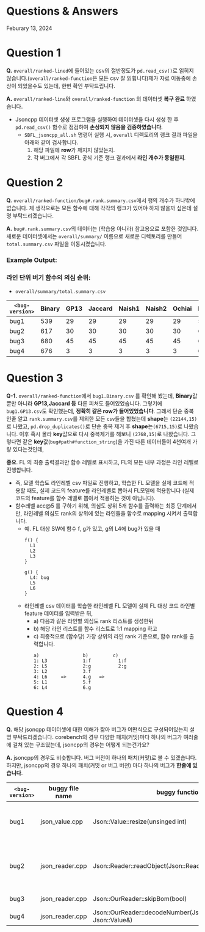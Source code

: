 # Questions & Answers
Feburary 13, 2024


# Question 1
**Q.** ```overall/ranked-lined```에 들어있는 csv의 절반정도가 ```pd.read_csv()```로 읽히지 않습니다.(```overall/ranked-function```은 모든 csv 잘 읽힙니다)제가 자료 이동중에 손상이 되었을수도 있는데, 한번 확인 부탁드립니다.

**A.** ```overall/ranked-line```와 ```overall/ranked-function``` 의 데이터셋 **복구 완료** 하였습니다. 
  * Jsoncpp 데이터셋 생성 프로그램을 실행하여 데이터셋을 다시 생성 한 후 ```pd.read_csv()``` 함수로 점검하여 **손상되지 않음을 검증하였습니다**.
    *  ```SBFL_jsoncpp_all.sh``` 명령어 실행 시, ```overall``` 디렉토리의 랭크 결과 파일을 아래와 같이 검사합니다.
        1. 해당 파일에 **row**가 깨지지 않았는지.
        2. 각 버그에서 각 SBFL 공식 기준 랭크 결과에서 **라인 개수가 동일한지**.
<!-- 과거 이메일을 통해서 보내 드렸던 데이터는 제가 받는 도중에 손상 된 데이터셋이었습니다. 새롭게 검증 된 데이터셋 첨부파일로 다시 보내드립니다. -->
    


# Question 2
**Q.** ```overall/ranked-function/bug#.rank.summary.csv```에서 행의 개수가 하나밖에 없습니다. 제 생각으로는 모든 함수에 대해 각각의 랭크가 있어야 하지 않을까 싶은데 설명 부탁드리겠습니다.

**A.** ```bug#.rank.summary.csv```의 데이터는 (학습용 아니라) 참고용으로 포함한 것입니다. 새로운 데이터셋에서는 ``overall/summary/`` 이름으로 새로운 디렉토리를 만들어 ``total.summary.csv`` 파일을 이동시켰습니다.

<!-- **A.** 기존 jsoncpp 데이터셋 생성 도구는 각 버그 버전 별로 하나의 개별 파일에 (```bug#.rank.summary.csv```) **해당 버그 버전의 랭크 결과를 저장**했습니다. 즉, 4개의 버전 랭크 결과를 자동으로 합치는 작업은 따로 수행 하지 않았습니다.

**A.** JsonCpp 데이터셋 생성 도구 업데이트를 했습니다. ```SBFL_jsoncpp_all.sh``` 명령어를 실행 했을 때 기존에는 ```bug#.rank.summary.csv``` 파일에 해당 버그의 랭크만 (행의 개수가 하나) 저장하였지만, 새로운 버전에서는 ```overall/rank-function/total.rank.summary.csv```에 총 네 개의 행으로 각 버전의 랭크 결과를 저장합니다. -->

### Example Output:
### 라인 단위 버기 함수의 의심 순위:
  * ```overall/summary/total.summary.csv```

```<bug-version>``` | Binary | GP13 | Jaccard | Naish1 | Naish2 | Ochiai | Russe+Rao | Wong1
--- | --- | --- | --- | --- | --- | --- | --- | ---
bug1 | 539 | 29 | 29 | 29 | 29 | 29 | 539 | 539
bug2 | 617 | 30 | 30 | 30 | 30 | 30 | 617 | 617
bug3 | 680 | 45 | 45 | 45 | 45 | 45 | 680 | 680
bug4 | 676 | 3 | 3 | 3 | 3 | 3 | 676 | 676


# Question 3
**Q-1.** ```overall/ranked-function```에서 ```bug1.Binary.csv``` 를 확인해 봤는데, **Binary**값 뿐만 아니라 **GP13,Jaccard 등** 다른 피쳐도 들어있었습니다. 그렇기에 ```bug1.GP13.csv```도 확인했는데, **정확히 같은 row가 들어있었습니다**. 그래서 단순 중복인줄 알고 ```rank.summary.csv```를 제외한 모든 ```csv```들을 합쳤는데 **shape**는 ```(22144,15)```로 나왔고, ```pd.drop_duplicates()```로 단순 중복 제거 후 **shape**는```(6715,15)```로 나왔습니다. 이후 혹시 몰라 **key**값으로 다시 중복제거를 해보니 ```(2768,15)```로 나왔습니다. 그렇다면 같은 **key**값(```bug#path#function_string```)을 가진 다른 데이터들이 4천여개 가량 있다는것인데, 

**중요**. FL 의 최종 출력결과만 함수 레벨로 표시하고, FL의 모든 내부 과정은 라인 레벨로 진행합니다.  
  * 즉, 모델 학습도 라인레벨 csv 파일로 진행하고, 학습한 FL 모델을 실제 코드에 적용할 때도, 실제 코드의 feature를 라인레벨로 뽑아서 FL모델에 적용합니다 (실제 코드의 feature를 함수 레벨로 뽑아서 적용하는 것이 아닙니다).
  * 함수레벨 acc@5 를 구하기 위해, 의심도 상위 5개 함수를 출력하는 최종 단계에서만, 라인레벨 의심도 rank의 상위에 있는 라인들을 함수로 mapping 시켜서 출력합니다.
    * 예. FL 대상 SW에 함수 f, g가 있고, g의 L4에 bug가 있을 때
        ```
        f() {
          L1
          L2
          L3
        }

        g() {
          L4: bug
          L5
          L6
        }
        ```
    * 라인레벨 csv 데이터를 학습한 라인레벨 FL 모델이 실제 FL 대상 코드 라인별 feature 데이터를 입력받은 뒤,
        * a) 다음과 같은 라인별 의심도 rank 리스트를 생성한뒤 
        * b) 해당 라인 리스트를 함수 리스트로 1:1 mapping 하고
        * c) 최종적으로 (함수당) 가장 상위의 라인 rank 기준으로, 함수 rank를 출력합니다.
            ```
            a)                b)         c)
            1: L3             1:f          1:f
            2: L5             2:g          2:g   
            3: L2             3.f           
            4: L6     =>      4.g   => 
            5: L1             5.f
            6: L4             6.g
            ```

<!-- **A-1.** 정확히 같은 row가 들어있을 수 있으며 문제 될게 없습니다.

**Q-2.** 그래서 단순 중복인줄 알고 ```rank.summary.csv```를 제외한 모든 ```csv```들을 합쳤는데 **shape**는 ```(22144,15)```로 나왔고, ```pd.drop_duplicates()```로 단순 중복 제거 후 **shape**는```(6715,15)```로 나왔습니다. 이후 혹시 몰라 **key**값으로 다시 중복제거를 해보니 ```(2768,15)```로 나왔습니다. 그렇다면 같은 **key**값(```bug#path#function_string```)을 가진 다른 데이터들이 4천여개 가량 있다는것인데, 

**A-2.** 함수단위 데이터, 즉, ```rank-function/``` 디렉토리에 있는 데이터는 참고 데이터입니다.
### ```rank-function``` 데이터 설명입니다.


**ANSWER** 학습 데이터로는 ```rank-line/``` 디렉토리에 있는 데이터를 사용하시면 되겠습니다. -->

<!-- **A.** 현재 순위를 각 SBFL 공식 기준 하나의 파일에 도출하고 있지만, 각 파일에 **다른 공식들의 결과도 포함되어있습니다** (다른 공식 제거 하지 않음).

**A.** 각 SBFL 공식 별 **함수 단위 순위 정렬**할 때, 함수를 대표하는 라인 선택 기준은 **해당 SBFL 공식의 점수가 가장 높은 라인**들 중 **가장 먼저 오는 라인**을 선택합니다. 그러므로, 모든 공식의 랭크 결과 데이터를 합쳤을 때 같은 **key**값(```bug#path#function_string```)을 가진 다른 데이터들이 존재 할 수 있습니다.

### example
* **bug1**의 **Binary와 Naish2** 공식 기준 ```bug1#src/lib_json/json_value.cpp#CZString::CZString(const class Json::Value::CZString & other)``` 함수를 대표하는 라인은 해당 공식의 결과 값 기준으로 선택 되기에, 다르게 선택 될 수 있습니다. 다르게 선택 된다는 것은 ```ep, ef, np, nf``` 값이 다르게 나오기도 한다는 의미입니다. 즉, 같은 **key**값(```bug#path#function_string```)을 가진 다른 데이터들이 존재 할 수 있습니다.

**A.** 또한, 버그 버전 별로 스펙트럼 정보 (라인 별 실행 개수)가 다르게 나올 수 있기에, ```overall/ranked-function```에서 ```bug#.rank.summary.csv```를 제외 한 데이터를 모두 합쳐서 분석하는 것은 추천하지 않습니다. -->


# Question 4
**Q.** 해당 jsoncpp 데이터셋에 대한 이해가 짧아 버그가 어떤식으로 구성되어있는지 설명 부탁드리겠습니다. corebench의 경우 다양한 패치(커밋)마다 하나의 버그가 여러줄에 걸쳐 있는 구조였는데, jsoncpp의 경우는 어떻게 되는건가요?

**A.** jsoncpp의 경우도 비슷합니다. 버그 버전이 하나의 패치(커밋)로 볼 수 있겠습니다. 하지만, jsoncpp의 경우 하나의 패치(커밋 or 버그 버전) 마다 하나의 버그가 **한줄에 있습니다**.

```<bug-version>``` | buggy file name | buggy function | buggy line # | bug type
--- | --- | --- | --- | ---
bug1 | json_value.cpp | Json::Value::resize(unsinged int) | 915 | Assertion Violation: Updated size of an array type
bug2 | json_reader.cpp | Json::Reader::readObject(Json::Reader::Token&) | 467 | Assertion Violation: Input type (expecting string Value)
bug3 | json_reader.cpp | Json::OurReader::skipBom(bool) | 1279 | heap overflow
bug4 | json_reader.cpp | Json::OurReader::decodeNumber(Json::ourReader::Token&, Json::Value&) | 1628 | integer overflow
